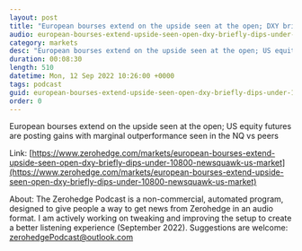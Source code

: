 ```yaml
---
layout: post
title: "European bourses extend on the upside seen at the open; DXY briefly dips under 108.00 - Newsquawk US Market Open"
audio: european-bourses-extend-upside-seen-open-dxy-briefly-dips-under-10800-newsquawk-us-market-0
category: markets
desc: "European bourses extend on the upside seen at the open; US equity futures are posting gains with marginal outperformance seen in the NQ vs peers"
duration: 00:08:30
length: 510
datetime: Mon, 12 Sep 2022 10:26:00 +0000
tags: podcast
guid: european-bourses-extend-upside-seen-open-dxy-briefly-dips-under-10800-newsquawk-us-market-0
order: 0
---
```

European bourses extend on the upside seen at the open; US equity futures are posting gains with marginal outperformance seen in the NQ vs peers

Link: [https://www.zerohedge.com/markets/european-bourses-extend-upside-seen-open-dxy-briefly-dips-under-10800-newsquawk-us-market](https://www.zerohedge.com/markets/european-bourses-extend-upside-seen-open-dxy-briefly-dips-under-10800-newsquawk-us-market)

About: The Zerohedge Podcast is a non-commercial, automated program, designed to give people a way to get news from Zerohedge in an audio format.  I am actively working on tweaking and improving the setup to create a better listening experience (September 2022).  Suggestions are welcome: [zerohedgePodcast@outlook.com](mailto:zerohedgePodcast@outlook.com)